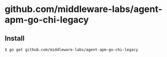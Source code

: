# github.com/middleware-labs/agent-apm-go-chi-legacy

## Install

```bash
$ go get github.com/middleware-labs/agent-apm-go-chi-legacy
```

